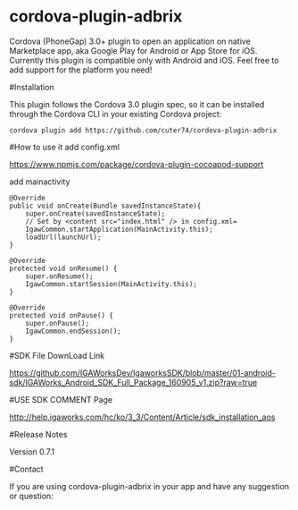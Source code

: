 cordova-plugin-adbrix
=====================

Cordova (PhoneGap) 3.0+ plugin to open an application on native Marketplace app, aka Google Play for Android or App Store for iOS.
Currently this plugin is compatible only with Android and iOS. Feel free to add support for the platform you need!

#Installation

This plugin follows the Cordova 3.0 plugin spec, so it can be installed through the Cordova CLI in your existing Cordova project:

    cordova plugin add https://github.com/cuter74/cordova-plugin-adbrix
    

#How to use it
add config.xml

https://www.npmjs.com/package/cordova-plugin-cocoapod-support


add mainactivity

	@Override
    public void onCreate(Bundle savedInstanceState){
    	super.onCreate(savedInstanceState);
        // Set by <content src="index.html" /> in config.xml=
        IgawCommon.startApplication(MainActivity.this);
        loadUrl(launchUrl);
    }
	
    @Override
    protected void onResume() {
        super.onResume();
        IgawCommon.startSession(MainActivity.this);
    }

    @Override
    protected void onPause() {
        super.onPause();
        IgawCommon.endSession();
    }
    
    
#SDK File DownLoad Link

https://github.com/IGAWorksDev/IgaworksSDK/blob/master/01-android-sdk/IGAWorks_Android_SDK_Full_Package_160905_v1.zip?raw=true

#USE SDK COMMENT Page

http://help.igaworks.com/hc/ko/3_3/Content/Article/sdk_installation_aos

#Release Notes

Version 0.7.1



#Contact

If you are using cordova-plugin-adbrix in your app and have any suggestion or question:


